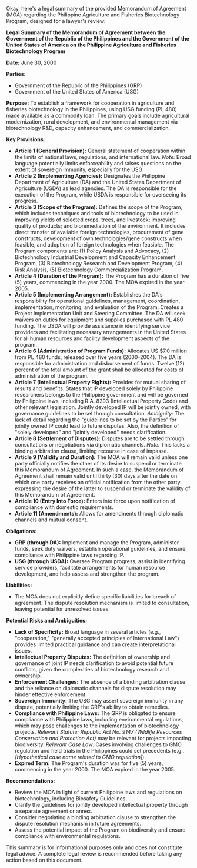 Okay, here's a legal summary of the provided Memorandum of Agreement (MOA) regarding the Philippine Agriculture and Fisheries Biotechnology Program, designed for a lawyer's review:

**Legal Summary of the Memorandum of Agreement between the Government of the Republic of the Philippines and the Government of the United States of America on the Philippine Agriculture and Fisheries Biotechnology Program**

**Date:** June 30, 2000

**Parties:**
*   Government of the Republic of the Philippines (GRP)
*   Government of the United States of America (USG)

**Purpose:**  To establish a framework for cooperation in agriculture and fisheries biotechnology in the Philippines, using USG funding (PL 480) made available as a commodity loan. The primary goals include agricultural modernization, rural development, and environmental management via biotechnology R&D, capacity enhancement, and commercialization.

**Key Provisions:**

*   **Article 1 (General Provision):** General statement of cooperation within the limits of national laws, regulations, and international law.  *Note:* Broad language potentially limits enforceability and raises questions on the extent of sovereign immunity, especially for the USG.
*   **Article 2 (Implementing Agencies):** Designates the Philippine Department of Agriculture (DA) and the United States Department of Agriculture (USDA) as lead agencies.  The DA is responsible for the execution of the Program, while USDA is responsible for overseeing its progress.
*   **Article 3 (Scope of the Program):** Defines the scope of the Program, which includes techniques and tools of biotechnology to be used in improving yields of selected crops, trees, and livestock; improving quality of products; and bioremediation of the environment. It includes direct transfer of available foreign technologies, procurement of gene constructs, development of own technologies/gene constructs when feasible, and adoption of foreign technologies when feasible. The Program components are: (1) Policy Analysis and Advocacy, (2) Biotechnology Industrial Development and Capacity Enhancement Program, (3) Biotechnology Research and Development Program, (4) Risk Analysis, (5) Biotechnology Commercialization Program.
*   **Article 4 (Duration of the Program):** The Program has a duration of five (5) years, commencing in the year 2000. The MOA expired in the year 2005.
*   **Article 5 (Implementing Arrangement):** Establishes the DA's responsibility for operational guidelines, management, coordination, implementation, monitoring, and evaluation of the Program. Creates a Project Implementation Unit and Steering Committee. The DA will seek waivers on duties for equipment and supplies purchased with PL 480 funding. The USDA will provide assistance in identifying service providers and facilitating necessary arrangements in the United States for all human resources and facility development aspects of the program.
*   **Article 6 (Administration of Program Funds):** Allocates US $7.0 million from PL 480 funds, released over five years (2000-2004). The DA is responsible for administration and disbursement of funds. Twelve (12) percent of the total amount of the grant shall be allocated for costs of administration of the program.
*   **Article 7 (Intellectual Property Rights):** Provides for mutual sharing of results and benefits. States that IP developed solely by Philippine researchers belongs to the Philippine government and will be governed by Philippine laws, including R.A. 8293 (Intellectual Property Code) and other relevant legislation.  Jointly developed IP will be jointly owned, with governance guidelines to be set through consultation. *Ambiguity:* The lack of detail regarding the "guidelines to be set by the Parties" for jointly owned IP could lead to future disputes. Also, the definition of "solely developed" and "jointly developed" needs clarification.
*   **Article 8 (Settlement of Disputes):** Disputes are to be settled through consultations or negotiations via diplomatic channels. *Note:* This lacks a binding arbitration clause, limiting recourse in case of impasse.
*   **Article 9 (Validity and Duration):**  The MOA will remain valid unless one party officially notifies the other of its desire to suspend or terminate this Memorandum of Agreement. In such a case, the Memorandum of Agreement shall remain valid until thirty (30) days after the date on which one party receives an official notification from the other party expressing the desire of the latter to suspend or terminate the validity of this Memorandum of Agreement.
*   **Article 10 (Entry Into Force):** Enters into force upon notification of compliance with domestic requirements.
*   **Article 11 (Amendments):** Allows for amendments through diplomatic channels and mutual consent.

**Obligations:**

*   **GRP (through DA):** Implement and manage the Program, administer funds, seek duty waivers, establish operational guidelines, and ensure compliance with Philippine laws regarding IP.
*   **USG (through USDA):** Oversee Program progress, assist in identifying service providers, facilitate arrangements for human resource development, and help assess and strengthen the program.

**Liabilities:**

*   The MOA does not explicitly define specific liabilities for breach of agreement. The dispute resolution mechanism is limited to consultation, leaving potential for unresolved issues.

**Potential Risks and Ambiguities:**

*   **Lack of Specificity:** Broad language in several articles (e.g., "cooperation," "generally accepted principles of International Law") provides limited practical guidance and can create interpretational issues.
*   **Intellectual Property Disputes:** The definition of ownership and governance of joint IP needs clarification to avoid potential future conflicts, given the complexities of biotechnology research and ownership.
*   **Enforcement Challenges:** The absence of a binding arbitration clause and the reliance on diplomatic channels for dispute resolution may hinder effective enforcement.
*   **Sovereign Immunity:** The USG may assert sovereign immunity in any dispute, potentially limiting the GRP's ability to obtain remedies.
*   **Compliance with Philippine Laws:** The GRP is obligated to ensure compliance with Philippine laws, including environmental regulations, which may pose challenges to the implementation of biotechnology projects. *Relevant Statute:* *Republic Act No. 9147 (Wildlife Resources Conservation and Protection Act)* may be relevant for projects impacting biodiversity. *Relevant Case Law:* Cases involving challenges to GMO regulation and field trials in the Philippines could set precedents (e.g., *[Hypothetical case name related to GMO regulation]*).
*   **Expired Term:** The Program's duration was for five (5) years, commencing in the year 2000. The MOA expired in the year 2005.

**Recommendations:**

*   Review the MOA in light of current Philippine laws and regulations on biotechnology, including Biosafety Guidelines.
*   Clarify the guidelines for jointly developed intellectual property through a separate agreement or annex.
*   Consider negotiating a binding arbitration clause to strengthen the dispute resolution mechanism in future agreements.
*   Assess the potential impact of the Program on biodiversity and ensure compliance with environmental regulations.

This summary is for informational purposes only and does not constitute legal advice. A complete legal review is recommended before taking any action based on this document.
